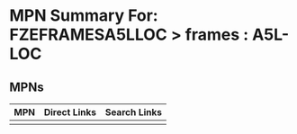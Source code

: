 



# MPN Summary For: FZEFRAMESA5LLOC > frames : A5L-LOC

## MPNs
  

|MPN|Direct Links|Search Links|
| :--- | :--- | :--- |
||||

